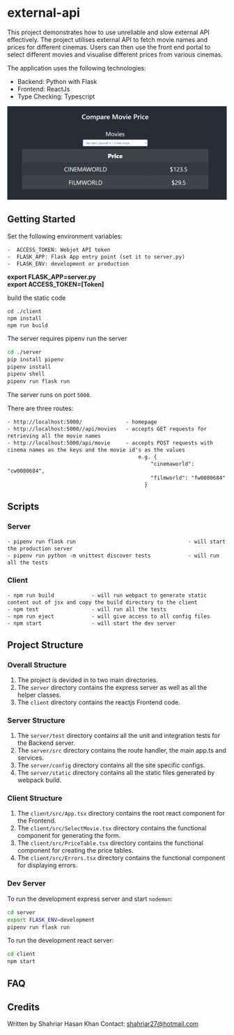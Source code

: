 # external-api
This project demonstrates how to use unreliable and slow external API effectively. The project utilises external API to fetch movie names and prices for different cinemas. Users can then use the front end portal to select different movies and visualise different prices from various cinemas.


The application uses the following technologies:
- Backend: Python with Flask
- Frontend: ReactJs 
- Type Checking: Typescript

<img src="images/external-api.PNG">

## Getting Started

Set the following environment variables:
```
-  ACCESS_TOKEN: Webjet API token
-  FLASK_APP: Flask App entry point (set it to server.py)
-  FLASK_ENV: development or production
```
<b>export FLASK_APP=server.py</b><br>
<b>export ACCESS_TOKEN=[Token]</b>
  
build the static code
```
cd ./client
npm install
npm run build
```
The server requires pipenv
run the server
```bash
cd ./server
pip install pipenv
pipenv install
pipenv shell
pipenv run flask run
```

The server runs on port `5000`.

There are three routes:
```
- http://localhost:5000/              - homepage
- http://localhost:5000//api/movies   - accepts GET requests for retrieving all the movie names
- http://localhost:5000/api/movie     - accepts POST requests with cinema names as the keys and the movie id's as the values
                                          e.g. {
                                              "cinemaworld": "cw0080684",
                                              "filmworld": "fw0080684"
                                            }
```

## Scripts

### Server

```
- pipenv run flask run                                    - will start the production server
- pipenv run python -m unittest discover tests            - will run all the tests
```

### Client

```
- npm run build            - will run webpact to generate static content out of jsx and copy the build directory to the client
- npm test                 - will run all the tests
- npm run eject            - will give access to all config files
- npm start                - will start the dev server
```

## Project Structure

### Overall Structure

1. The project is devided in to two main directories. 
2. The `server` directory contains the express server as well as all the helper classes.
3. The `client` directory contains the reactjs Frontend code.

### Server Structure

1. The `server/test` directory contains all the unit and integration tests for the Backend server.
2. The `server/src` directory contains the route handler, the main app.ts and services.
3. The `server/config` directory contains all the site specific configs.
4. The `server/static` directory contains all the static files generated by webpack build.

### Client Structure

1. The `client/src/App.tsx` directory contains the root react component for the Frontend.
2. The `client/src/SelectMovie.tsx` directory contains the functional component for generating the form.
3. The `client/src/PriceTable.tsx` directory contains the functional component for creating the price tables.
4. The `client/src/Errors.tsx` directory contains the functional component for displaying errors.


### Dev Server

To run the development express server and start `nodemon`:

```bash
cd server
export FLASK_ENV=development
pipenv run flask run 
```

To run the development react server:

```bash
cd client
npm start
```

## FAQ

## Credits

Written by Shahriar Hasan Khan
Contact: shahriar27@hotmail.com

